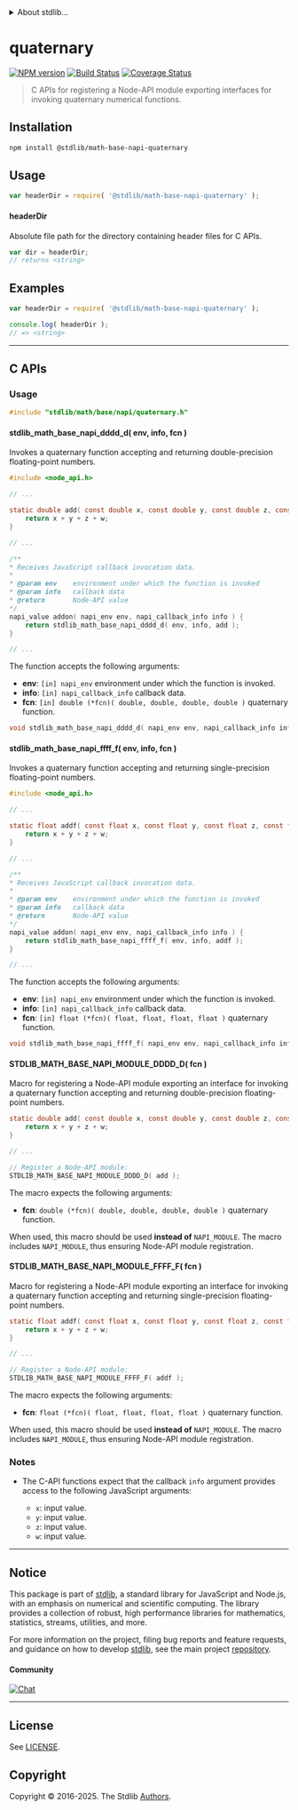 <!--

@license Apache-2.0

Copyright (c) 2023 The Stdlib Authors.

Licensed under the Apache License, Version 2.0 (the "License");
you may not use this file except in compliance with the License.
You may obtain a copy of the License at

   http://www.apache.org/licenses/LICENSE-2.0

Unless required by applicable law or agreed to in writing, software
distributed under the License is distributed on an "AS IS" BASIS,
WITHOUT WARRANTIES OR CONDITIONS OF ANY KIND, either express or implied.
See the License for the specific language governing permissions and
limitations under the License.

-->


<details>
  <summary>
    About stdlib...
  </summary>
  <p>We believe in a future in which the web is a preferred environment for numerical computation. To help realize this future, we've built stdlib. stdlib is a standard library, with an emphasis on numerical and scientific computation, written in JavaScript (and C) for execution in browsers and in Node.js.</p>
  <p>The library is fully decomposable, being architected in such a way that you can swap out and mix and match APIs and functionality to cater to your exact preferences and use cases.</p>
  <p>When you use stdlib, you can be absolutely certain that you are using the most thorough, rigorous, well-written, studied, documented, tested, measured, and high-quality code out there.</p>
  <p>To join us in bringing numerical computing to the web, get started by checking us out on <a href="https://github.com/stdlib-js/stdlib">GitHub</a>, and please consider <a href="https://opencollective.com/stdlib">financially supporting stdlib</a>. We greatly appreciate your continued support!</p>
</details>

# quaternary

[![NPM version][npm-image]][npm-url] [![Build Status][test-image]][test-url] [![Coverage Status][coverage-image]][coverage-url] <!-- [![dependencies][dependencies-image]][dependencies-url] -->

> C APIs for registering a Node-API module exporting interfaces for invoking quaternary numerical functions.

<!-- Section to include introductory text. Make sure to keep an empty line after the intro `section` element and another before the `/section` close. -->

<section class="intro">

</section>

<!-- /.intro -->

<!-- Package usage documentation. -->

<section class="installation">

## Installation

```bash
npm install @stdlib/math-base-napi-quaternary
```

</section>

<section class="usage">

## Usage

```javascript
var headerDir = require( '@stdlib/math-base-napi-quaternary' );
```

#### headerDir

Absolute file path for the directory containing header files for C APIs.

```javascript
var dir = headerDir;
// returns <string>
```

</section>

<!-- /.usage -->

<!-- Package usage notes. Make sure to keep an empty line after the `section` element and another before the `/section` close. -->

<section class="notes">

</section>

<!-- /.notes -->

<!-- Package usage examples. -->

<section class="examples">

## Examples

```javascript
var headerDir = require( '@stdlib/math-base-napi-quaternary' );

console.log( headerDir );
// => <string>
```

</section>

<!-- /.examples -->

<!-- C interface documentation. -->

* * *

<section class="c">

## C APIs

<!-- Section to include introductory text. Make sure to keep an empty line after the intro `section` element and another before the `/section` close. -->

<section class="intro">

</section>

<!-- /.intro -->

<!-- C usage documentation. -->

<section class="usage">

### Usage

```c
#include "stdlib/math/base/napi/quaternary.h"
```

#### stdlib_math_base_napi_dddd_d( env, info, fcn )

Invokes a quaternary function accepting and returning double-precision floating-point numbers.

```c
#include <node_api.h>

// ...

static double add( const double x, const double y, const double z, const double w ) {
    return x + y + z + w;
}

// ...

/**
* Receives JavaScript callback invocation data.
*
* @param env    environment under which the function is invoked
* @param info   callback data
* @return       Node-API value
*/
napi_value addon( napi_env env, napi_callback_info info ) {
    return stdlib_math_base_napi_dddd_d( env, info, add );
}

// ...
```

The function accepts the following arguments:

-   **env**: `[in] napi_env` environment under which the function is invoked.
-   **info**: `[in] napi_callback_info` callback data.
-   **fcn**: `[in] double (*fcn)( double, double, double, double )` quaternary function.

```c
void stdlib_math_base_napi_dddd_d( napi_env env, napi_callback_info info, double (*fcn)( double, double, double, double ) );
```

#### stdlib_math_base_napi_ffff_f( env, info, fcn )

Invokes a quaternary function accepting and returning single-precision floating-point numbers.

```c
#include <node_api.h>

// ...

static float addf( const float x, const float y, const float z, const float w ) {
    return x + y + z + w;
}

// ...

/**
* Receives JavaScript callback invocation data.
*
* @param env    environment under which the function is invoked
* @param info   callback data
* @return       Node-API value
*/
napi_value addon( napi_env env, napi_callback_info info ) {
    return stdlib_math_base_napi_ffff_f( env, info, addf );
}

// ...
```

The function accepts the following arguments:

-   **env**: `[in] napi_env` environment under which the function is invoked.
-   **info**: `[in] napi_callback_info` callback data.
-   **fcn**: `[in] float (*fcn)( float, float, float, float )` quaternary function.

```c
void stdlib_math_base_napi_ffff_f( napi_env env, napi_callback_info info, float (*fcn)( float, float, float, float ) );
```

#### STDLIB_MATH_BASE_NAPI_MODULE_DDDD_D( fcn )

Macro for registering a Node-API module exporting an interface for invoking a quaternary function accepting and returning double-precision floating-point numbers.

```c
static double add( const double x, const double y, const double z, const double w ) {
    return x + y + z + w;
}

// ...

// Register a Node-API module:
STDLIB_MATH_BASE_NAPI_MODULE_DDDD_D( add );
```

The macro expects the following arguments:

-   **fcn**: `double (*fcn)( double, double, double, double )` quaternary function.

When used, this macro should be used **instead of** `NAPI_MODULE`. The macro includes `NAPI_MODULE`, thus ensuring Node-API module registration.

#### STDLIB_MATH_BASE_NAPI_MODULE_FFFF_F( fcn )

Macro for registering a Node-API module exporting an interface for invoking a quaternary function accepting and returning single-precision floating-point numbers.

```c
static float addf( const float x, const float y, const float z, const float w ) {
    return x + y + z + w;
}

// ...

// Register a Node-API module:
STDLIB_MATH_BASE_NAPI_MODULE_FFFF_F( addf );
```

The macro expects the following arguments:

-   **fcn**: `float (*fcn)( float, float, float, float )` quaternary function.

When used, this macro should be used **instead of** `NAPI_MODULE`. The macro includes `NAPI_MODULE`, thus ensuring Node-API module registration.

</section>

<!-- /.usage -->

<!-- C API usage notes. Make sure to keep an empty line after the `section` element and another before the `/section` close. -->

<section class="notes">

### Notes

-   The C-API functions expect that the callback `info` argument provides access to the following JavaScript arguments:

    -   `x`: input value.
    -   `y`: input value.
    -   `z`: input value.
    -   `w`: input value.

</section>

<!-- /.notes -->

<!-- C API usage examples. -->

<section class="examples">

</section>

<!-- /.examples -->

</section>

<!-- /.c -->

<!-- Section to include cited references. If references are included, add a horizontal rule *before* the section. Make sure to keep an empty line after the `section` element and another before the `/section` close. -->

<section class="references">

</section>

<!-- /.references -->

<!-- Section for related `stdlib` packages. Do not manually edit this section, as it is automatically populated. -->

<section class="related">

</section>

<!-- /.related -->

<!-- Section for all links. Make sure to keep an empty line after the `section` element and another before the `/section` close. -->


<section class="main-repo" >

* * *

## Notice

This package is part of [stdlib][stdlib], a standard library for JavaScript and Node.js, with an emphasis on numerical and scientific computing. The library provides a collection of robust, high performance libraries for mathematics, statistics, streams, utilities, and more.

For more information on the project, filing bug reports and feature requests, and guidance on how to develop [stdlib][stdlib], see the main project [repository][stdlib].

#### Community

[![Chat][chat-image]][chat-url]

---

## License

See [LICENSE][stdlib-license].


## Copyright

Copyright &copy; 2016-2025. The Stdlib [Authors][stdlib-authors].

</section>

<!-- /.stdlib -->

<!-- Section for all links. Make sure to keep an empty line after the `section` element and another before the `/section` close. -->

<section class="links">

[npm-image]: http://img.shields.io/npm/v/@stdlib/math-base-napi-quaternary.svg
[npm-url]: https://npmjs.org/package/@stdlib/math-base-napi-quaternary

[test-image]: https://github.com/stdlib-js/math-base-napi-quaternary/actions/workflows/test.yml/badge.svg?branch=main
[test-url]: https://github.com/stdlib-js/math-base-napi-quaternary/actions/workflows/test.yml?query=branch:main

[coverage-image]: https://img.shields.io/codecov/c/github/stdlib-js/math-base-napi-quaternary/main.svg
[coverage-url]: https://codecov.io/github/stdlib-js/math-base-napi-quaternary?branch=main

<!--

[dependencies-image]: https://img.shields.io/david/stdlib-js/math-base-napi-quaternary.svg
[dependencies-url]: https://david-dm.org/stdlib-js/math-base-napi-quaternary/main

-->

[chat-image]: https://img.shields.io/gitter/room/stdlib-js/stdlib.svg
[chat-url]: https://app.gitter.im/#/room/#stdlib-js_stdlib:gitter.im

[stdlib]: https://github.com/stdlib-js/stdlib

[stdlib-authors]: https://github.com/stdlib-js/stdlib/graphs/contributors

[stdlib-license]: https://raw.githubusercontent.com/stdlib-js/math-base-napi-quaternary/main/LICENSE

</section>

<!-- /.links -->
